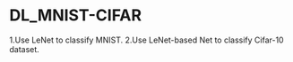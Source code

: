 # DL_MNIST-CIFAR
1.Use LeNet to classify MNIST.
2.Use LeNet-based Net to classify Cifar-10 dataset.
